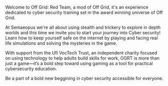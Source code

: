 Welcome to Off Grid: Red Team, a mod of Off Grid, it's an experience dedicated to cyber security training set in the award winning universe of Off Grid.

At Semaeopus we're all about using stealth and trickery to explore in depth worlds and this time we invite you to start your journey into Cyber security! Learn how to keep yourself safe on the internet by playing and facing real life simulations and solving the mysteries in the game.

With support from the Ufi VocTech Trust, an independent charity focused on using technology
to help adults build skills for work, OGRT is more than just a game—it’s a bold step toward using
gaming as a tool for practical cybersecurity education.

Be a part of a bold new beggining in cyber security accessible for everyone.